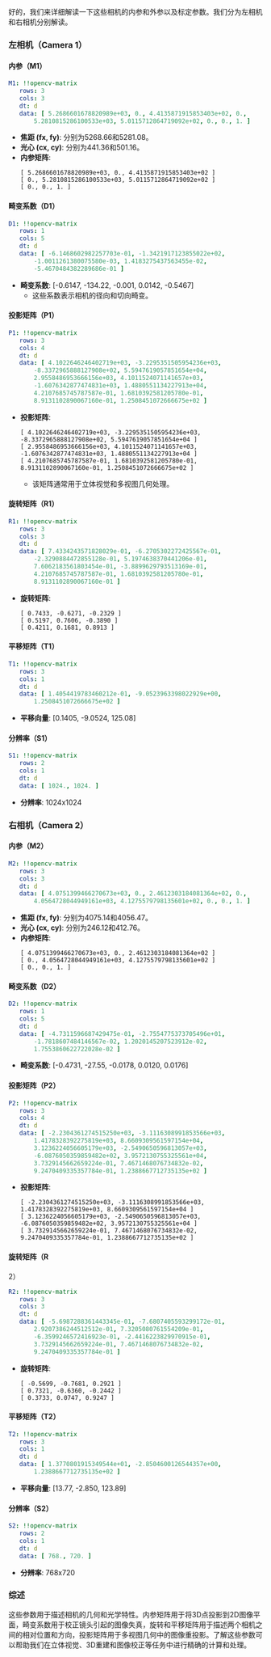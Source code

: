 好的，我们来详细解读一下这些相机的内参和外参以及标定参数。我们分为左相机和右相机分别解读。

### 左相机（Camera 1）

#### 内参（M1）
```yaml
M1: !!opencv-matrix
   rows: 3
   cols: 3
   dt: d
   data: [ 5.2686601678820989e+03, 0., 4.4135871915853403e+02, 0.,
       5.2810815286100533e+03, 5.0115712864719092e+02, 0., 0., 1. ]
```
- **焦距 (fx, fy)**: 分别为5268.66和5281.08。
- **光心 (cx, cy)**: 分别为441.36和501.16。
- **内参矩阵**:
  ```
  [ 5.2686601678820989e+03, 0., 4.4135871915853403e+02 ]
  [ 0., 5.2810815286100533e+03, 5.0115712864719092e+02 ]
  [ 0., 0., 1. ]
  ```

#### 畸变系数（D1）
```yaml
D1: !!opencv-matrix
   rows: 1
   cols: 5
   dt: d
   data: [ -6.1468602982257703e-01, -1.3421917123855022e+02,
       -1.0011261380075580e-03, 1.4183275437563455e-02,
       -5.4670484382289686e-01 ]
```
- **畸变系数**: [-0.6147, -134.22, -0.001, 0.0142, -0.5467]
  - 这些系数表示相机的径向和切向畸变。

#### 投影矩阵（P1）
```yaml
P1: !!opencv-matrix
   rows: 3
   cols: 4
   dt: d
   data: [ 4.1022646246402719e+03, -3.2295351505954236e+03,
       -8.3372965888127908e+02, 5.5947619057851654e+04,
       2.9558486953666156e+03, 4.1011524071141657e+03,
       -1.6076342877474831e+03, 1.4880551134227913e+04,
       4.2107685745787587e-01, 1.6810392581205780e-01,
       8.9131102890067160e-01, 1.2508451072666675e+02 ]
```
- **投影矩阵**:
  ```
  [ 4.1022646246402719e+03, -3.2295351505954236e+03, -8.3372965888127908e+02, 5.5947619057851654e+04 ]
  [ 2.9558486953666156e+03, 4.1011524071141657e+03, -1.6076342877474831e+03, 1.4880551134227913e+04 ]
  [ 4.2107685745787587e-01, 1.6810392581205780e-01, 8.9131102890067160e-01, 1.2508451072666675e+02 ]
  ```
  - 该矩阵通常用于立体视觉和多视图几何处理。

#### 旋转矩阵（R1）
```yaml
R1: !!opencv-matrix
   rows: 3
   cols: 3
   dt: d
   data: [ 7.4334243571828029e-01, -6.2705302272425567e-01,
       -2.3290884472855128e-01, 5.1974638370441206e-01,
       7.6062183561803454e-01, -3.8899629793513169e-01,
       4.2107685745787587e-01, 1.6810392581205780e-01,
       8.9131102890067160e-01 ]
```
- **旋转矩阵**:
  ```
  [ 0.7433, -0.6271, -0.2329 ]
  [ 0.5197, 0.7606, -0.3890 ]
  [ 0.4211, 0.1681, 0.8913 ]
  ```

#### 平移矩阵（T1）
```yaml
T1: !!opencv-matrix
   rows: 3
   cols: 1
   dt: d
   data: [ 1.4054419783460212e-01, -9.0523963398022929e+00,
       1.2508451072666675e+02 ]
```
- **平移向量**: [0.1405, -9.0524, 125.08]

#### 分辨率（S1）
```yaml
S1: !!opencv-matrix
   rows: 2
   cols: 1
   dt: d
   data: [ 1024., 1024. ]
```
- **分辨率**: 1024x1024

### 右相机（Camera 2）

#### 内参（M2）
```yaml
M2: !!opencv-matrix
   rows: 3
   cols: 3
   dt: d
   data: [ 4.0751399466270673e+03, 0., 2.4612303184081364e+02, 0.,
       4.0564728044949161e+03, 4.1275579798135601e+02, 0., 0., 1. ]
```
- **焦距 (fx, fy)**: 分别为4075.14和4056.47。
- **光心 (cx, cy)**: 分别为246.12和412.76。
- **内参矩阵**:
  ```
  [ 4.0751399466270673e+03, 0., 2.4612303184081364e+02 ]
  [ 0., 4.0564728044949161e+03, 4.1275579798135601e+02 ]
  [ 0., 0., 1. ]
  ```

#### 畸变系数（D2）
```yaml
D2: !!opencv-matrix
   rows: 1
   cols: 5
   dt: d
   data: [ -4.7311596687429475e-01, -2.7554775373705496e+01,
       -1.7818607484146567e-02, 1.2020145207523912e-02,
       1.7553860622722028e-02 ]
```
- **畸变系数**: [-0.4731, -27.55, -0.0178, 0.0120, 0.0176]

#### 投影矩阵（P2）
```yaml
P2: !!opencv-matrix
   rows: 3
   cols: 4
   dt: d
   data: [ -2.2304361274515250e+03, -3.1116308991853566e+03,
       1.4178328392275819e+03, 8.6609309561597154e+04,
       3.1236224056605179e+03, -2.5490650596813057e+03,
       -6.0876050359859482e+02, 3.9572130755325561e+04,
       3.7329145662659224e-01, 7.4671468076734832e-02,
       9.2470409335357784e-01, 1.2388667712735135e+02 ]
```
- **投影矩阵**:
  ```
  [ -2.2304361274515250e+03, -3.1116308991853566e+03, 1.4178328392275819e+03, 8.6609309561597154e+04 ]
  [ 3.1236224056605179e+03, -2.5490650596813057e+03, -6.0876050359859482e+02, 3.9572130755325561e+04 ]
  [ 3.7329145662659224e-01, 7.4671468076734832e-02, 9.2470409335357784e-01, 1.2388667712735135e+02 ]
  ```

#### 旋转矩阵（R

2）
```yaml
R2: !!opencv-matrix
   rows: 3
   cols: 3
   dt: d
   data: [ -5.6987288361443345e-01, -7.6807405593299172e-01,
       2.9207386244512512e-01, 7.3205080761554209e-01,
       -6.3599246572416923e-01, -2.4416223829970915e-01,
       3.7329145662659224e-01, 7.4671468076734832e-02,
       9.2470409335357784e-01 ]
```
- **旋转矩阵**:
  ```
  [ -0.5699, -0.7681, 0.2921 ]
  [ 0.7321, -0.6360, -0.2442 ]
  [ 0.3733, 0.0747, 0.9247 ]
  ```

#### 平移矩阵（T2）
```yaml
T2: !!opencv-matrix
   rows: 3
   cols: 1
   dt: d
   data: [ 1.3770801915349544e+01, -2.8504600126544357e+00,
       1.2388667712735135e+02 ]
```
- **平移向量**: [13.77, -2.850, 123.89]

#### 分辨率（S2）
```yaml
S2: !!opencv-matrix
   rows: 2
   cols: 1
   dt: d
   data: [ 768., 720. ]
```
- **分辨率**: 768x720

### 综述

这些参数用于描述相机的几何和光学特性。内参矩阵用于将3D点投影到2D图像平面，畸变系数用于校正镜头引起的图像失真，旋转和平移矩阵用于描述两个相机之间的相对位置和方向，投影矩阵用于多视图几何中的图像重投影。了解这些参数可以帮助我们在立体视觉、3D重建和图像校正等任务中进行精确的计算和处理。